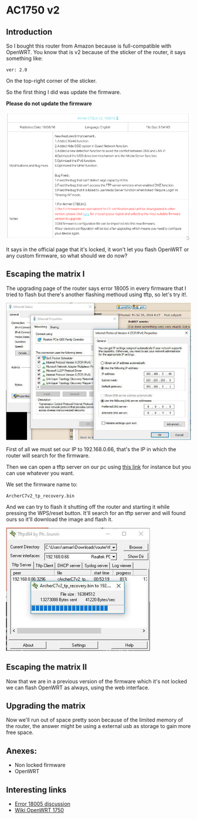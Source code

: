 # AC1750 v2

## Introduction

So I bought this router from Amazon because is full-compatible with OpenWRT. You know that is v2 because of the sticker of the router, it says something like:
```
ver: 2.0
```
On the top-right corner of the sticker.

So the first thing I did was update the firmware.

__Please do not update the firmware__

![fuck.png](fuck.png)

It says in the official page that it's locked, it won't let you flash OpenWRT or any custom firmware, so what should we do now?

## Escaping the matrix I

The upgrading page of the router says error 18005 in every firmware that I tried to flash but there's another flashing methoud using tftp, so let's try it!.

![1.jpg](1.jpg)

First of all we must set our IP to 192.168.0.66, that's the IP in which the router will search for the firmware.

Then we can open a tftp server on our pc using [this link](http://tftpd32.jounin.net/tftpd32_download.html) for instance but you can use whatever you want.

We set the firmware name to:
```
ArcherC7v2_tp_recovery.bin
```

And we can try to flash it shutting off the router and starting it while pressing the WPS/reset button. It'll search for an tftp server and will found ours so it'll download the image and flash it.

![2.jpg](2.jpg)

## Escaping the matrix II

Now that we are in a previous version of the firmware which it's not locked we can flash OpenWRT as always, using the web interface.

## Upgrading the matrix

Now we'll run out of space pretty soon because of the limited memory of the router, the answer might be using a external usb as storage to gain more free space.

## Anexes:

* Non locked firmware
* OpenWRT

## Interesting links

* [Error 18005 discussion](http://www.dd-wrt.com/phpBB2/viewtopic.php?t=287073&postdays=0&postorder=asc&start=30)
* [Wiki OpenWRT 1750](https://wiki.openwrt.org/toh/tp-link/tl-wdr7500)

